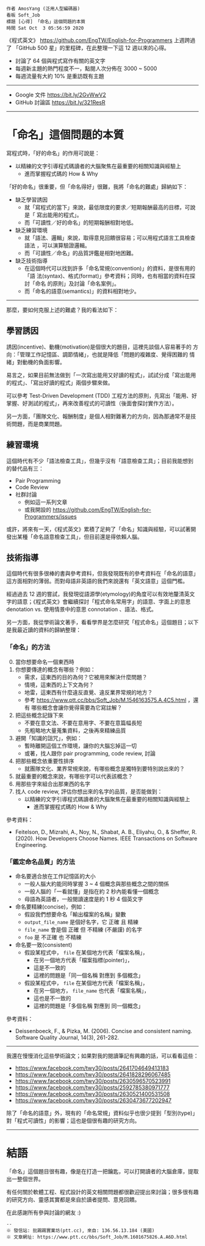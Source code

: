 ```
作者 AmosYang (泛用人型編碼器)
看板 Soft_Job
標題 [心得] 「命名」這個問題的本質
時間 Sat Oct  3 05:56:59 2020
```

《程式英文》 https://github.com/EngTW/English-for-Programmers 上週跨過了
「GitHub 500 星」的里程碑，在此整理一下這 12 週以來的心得。

* 討論了 64 個與程式寫作有關的英文字
* 每週新主題的熱門程度不一，點閱人次分佈在 3000 ~ 5000
* 每週流量有大約 10% 是重訪既有主題

---
* Google 文件 https://bit.ly/2GvWwV2
* GitHub 討論區 https://bit.ly/321ResR

---
# 「命名」這個問題的本質

寫程式時，「好的命名」的作用可說是：

* 以精練的文字引導程式碼讀者的大腦聚焦在最重要的相關知識與經驗上
  * 進而掌握程式碼的 How & Why

「好的命名」很重要，但「命名得好」很難，我將「命名的難處」歸納如下：

* 缺乏學習誘因
  * 就「寫程式的當下」來說，最低限度的要求／短期報酬最高的目標，可說是「
    寫出能用的程式」。
  * 而「可讀性／好的命名」的短期報酬相對地低。
* 缺乏練習環境
  * 就「語法、邏輯」來說，取得意見回饋很容易；可以用程式語言工具檢查語法
    ，可以演算驗證邏輯。
  * 而「可讀性／命名」的品質評鑑是相對地困難。
* 缺乏技術指導
  * 在這個時代可以找到許多「命名常規(convention)」的資料，是很有用的「語
    法(syntax)、格式(format)」參考資料；同時，也有相當的資料在探討「命名
    的原則」及討論「命名案例」。
  * 而「命名的語意(semantics)」的資料相對地少。

---
那麼，要如何克服上述的難處？我的看法如下：

## 學習誘因

誘因(incentive)、動機(motivation)是個很大的題目，這裡先談個人容易著手的
方向：「管理工作記憶區、調節情緒」，也就是降低「問題的複雜度、覺得困難的
情緒」對動機的負面影響。

易言之，如果目前無法做到「一次寫出能用又好讀的程式」，試試分成「寫出能用
的程式」、「寫出好讀的程式」兩個步驟來做。

可以參考 Test-Driven Development (TDD) 工程方法的原則，先寫出「能用、好
掌握、好測試的程式」，再來改善程式的可讀性（後面會探討實作方法）。

另一方面，「團隊文化、報酬制度」是個人相對難著力的方向，因為那通常不是技
術問題，而是商業問題。

## 練習環境

這個時代有不少「語法檢查工具」，但幾乎沒有「語意檢查工具」；目前我能想到
的替代品有三：

* Pair Programming
* Code Review
* 社群討論
  * 例如這一系列文章
  * 或我開設的 https://github.com/EngTW/English-for-Programmers/issues

或許，將來有一天，《程式英文》累積了足夠了「命名」知識與經驗，可以試著開
發出某種「命名語意檢查工具」，但目前還是得依賴人腦。

## 技術指導

這個時代有很多很棒的書與參考資料，但我發現既有的參考資料在「命名的語意」
這方面相對的薄弱。而對母語非英語的我們來說還有「英文語意」這個門檻。

經過過去 12 週的嘗試，我發現從語源學(etymology)的角度可以有效地釐清英文
字的語意；《程式英文》會繼續探討「程式命名常用字」的語意、字面上的意思
denotation vs. 使用情景中的意思 connotation 、語法、格式。

另一方面，我從學術論文著手，看看學界是怎麼研究「程式命名」這個題目；以下
是我最近讀的資料的歸納整理：

### 「命名」的方法

0. 當你想要命名一個東西時
1. 你想要傳達的概念有哪些？例如：
   * 需求，這東西的目的為何？它被用來解決什麼問題？
   * 情境，這東西的上下文為何？
   * 地雷，這東西有什麼違反直覺、違反業界常規的地方？
   * 參考 https://www.ptt.cc/bbs/Soft_Job/M.1546163575.A.4C5.html ，還有
     哪些概念會讓你覺得需要為它寫註解？
2. 把這些概念記錄下來
   * 不要在意文法、不要在意用字、不要在意篇幅長短
   * 先粗略地大量蒐集資料，之後再來精練品質
3. 避開「知識的詛咒」，例如：
   * 暫時離開這個工作環境，讓你的大腦忘掉這一切
   * 或著，找人跟你 pair programming, code review, 討論
4. 把那些概念依重要性排序
   * 就團隊文化、業界常規來說，有哪些概念是獨特到要特別說出來的？
5. 就最重要的概念來說，有哪些字可以代表該概念？
6. 用那些字來組合出那東西的名字
7. 找人 code review, 評估你想出來的名字的品質，是否能做到：
   * 以精練的文字引導程式碼讀者的大腦聚焦在最重要的相關知識與經驗上
     * 進而掌握程式碼的 How & Why

參考資料：

* Feitelson, D., Mizrahi, A., Noy, N., Shabat, A. B., Eliyahu, O., &
  Sheffer, R. (2020). How Developers Choose Names. IEEE Transactions on
  Software Engineering.

### 「鑑定命名品質」的方法

* 命名要適合放在工作記憶區的大小
  * 一般人腦大約能同時掌握 3 ~ 4 個概念與那些概念之間的關係
  * 一般人腦的「一看就懂」是指在約 2 秒內能看懂一個概念
  * 母語為英語者，一般閱讀速度是約 1 秒 4 個英文字
* 命名要精練(concise)，例如：
  * 假設我們想要命名「輸出檔案的名稱」變數
  * `output_file_name` 是個好名字，它 正確 且 精練
  * `file_name` 會是個 正確 但 不精練 (不嚴謹) 的名字
  * `foo` 是 不正確 也 不精練
* 命名要一致(consistent)
  * 假設某程式中， `file` 在某個地方代表「檔案名稱」，
    * 在另一個地方代表「檔案指標(pointer)」，
    * 這是不一致的
    * 這裡的問題是「同一個名稱 對應到 多個概念」
  * 假設某程式中， `file` 在某個地方代表「檔案名稱」，
    * 在另一個地方， `file_name` 也代表「檔案名稱」，
    * 這也是不一致的
    * 這裡的問題是「多個名稱 對應到 同一個概念」

參考資料：

* Deissenboeck, F., & Pizka, M. (2006). Concise and consistent naming.
  Software Quality Journal, 14(3), 261-282.

---
我還在慢慢消化這些學術論文；如果對我的閱讀筆記有興趣的話，可以看看這些：

* https://www.facebook.com/twy30/posts/2641704649413183
* https://www.facebook.com/twy30/posts/2641828296067485
* https://www.facebook.com/twy30/posts/2630596570523991
* https://www.facebook.com/twy30/posts/2592785380971777
* https://www.facebook.com/twy30/posts/2630521400531508
* https://www.facebook.com/twy30/posts/2630473677202947

除了「命名的語意」外，現有的「命名常規」資料似乎也很少提到「型別(type)」
對「程式可讀性」的影響；這也是個很有趣的研究方向。

---
# 結語

「命名」這個題目很有趣，像是在打造一把鑰匙，可以打開讀者的大腦倉庫，提取
出一整個世界。

有任何關於軟體工程、程式設計的英文相關問題都很歡迎提出來討論；很多很有趣
的研究方向、靈感其實都是來自於讀者提問、意見回饋。

在此感謝所有參與討論的網友 :)

```
--
※ 發信站: 批踢踢實業坊(ptt.cc), 來自: 136.56.13.184 (美國)
※ 文章網址: https://www.ptt.cc/bbs/Soft_Job/M.1601675826.A.A6D.html
```
